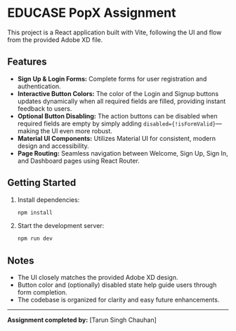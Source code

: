 # EDUCASE PopX Assignment

This project is a React application built with Vite, following the UI and flow from the provided Adobe XD file.

## Features

- **Sign Up & Login Forms:** Complete forms for user registration and authentication.
- **Interactive Button Colors:** The color of the Login and Signup buttons updates dynamically when all required fields are filled, providing instant feedback to users.
- **Optional Button Disabling:** The action buttons can be disabled when required fields are empty by simply adding `disabled={!isFormValid}`—making the UI even more robust.
- **Material UI Components:** Utilizes Material UI for consistent, modern design and accessibility.
- **Page Routing:** Seamless navigation between Welcome, Sign Up, Sign In, and Dashboard pages using React Router.

## Getting Started

1. Install dependencies:
   ```sh
   npm install
   ```
2. Start the development server:
   ```sh
   npm run dev
   ```

## Notes

- The UI closely matches the provided Adobe XD design.
- Button color and (optionally) disabled state help guide users through form completion.
- The codebase is organized for clarity and easy future enhancements.

---

**Assignment completed by:** [Tarun Singh Chauhan]